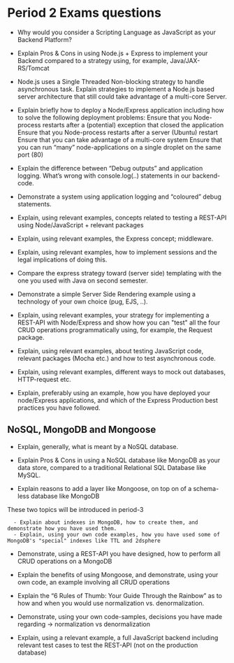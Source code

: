 # Period 2 Exams questions

- Why would you consider a Scripting Language as JavaScript as your Backend Platform?

 - Explain Pros & Cons in using Node.js + Express to implement your Backend compared to a strategy using, for example, Java/JAX-RS/Tomcat

- Node.js uses a Single Threaded Non-blocking strategy to handle asynchronous task. Explain strategies to implement a Node.js based server architecture that still could take advantage of a multi-core Server.

- Explain briefly how to deploy a Node/Express application including how to solve the following deployment problems:
Ensure that you Node-process restarts after a (potential) exception that closed the application
Ensure that you Node-process restarts after a server (Ubuntu) restart
Ensure that you can take advantage of a multi-core system
Ensure that you can run “many” node-applications on a single droplet on the same port (80)

- Explain the difference between “Debug outputs” and application logging. What’s wrong with console.log(..) statements in our backend-code.

- Demonstrate a system using application logging and       “coloured” debug statements.

- Explain, using relevant examples, concepts related to testing a REST-API using Node/JavaScript + relevant packages 

- Explain, using relevant examples, the Express concept; middleware.

- Explain, using relevant examples, how to implement sessions and the legal implications of doing this.

- Compare the express strategy toward (server side) templating with the one you used with Java on second semester.

- Demonstrate a simple Server Side Rendering example using a technology of your own choice (pug, EJS, ..).

- Explain, using relevant examples, your strategy for implementing a REST-API with Node/Express and show how you can "test" all the four CRUD operations programmatically using, for example, the Request package.

- Explain, using relevant examples, about testing JavaScript code, relevant packages (Mocha etc.) and how to test asynchronous code.

- Explain, using relevant examples, different ways to mock out databases, HTTP-request etc.

- Explain, preferably using an example, how you have deployed your node/Express applications, and which of the Express Production best practices you have followed.

NoSQL, MongoDB and Mongoose
-
- Explain, generally, what is meant by a NoSQL database.

- Explain Pros & Cons in using a NoSQL database like MongoDB as your data store, compared to a traditional Relational SQL Database like MySQL.

- Explain reasons to add a layer like Mongoose, on top on of a schema-less database like MongoDB


These two topics will be introduced in period-3

      - Explain about indexes in MongoDB, how to create them, and demonstrate how you have used them.
      - Explain, using your own code examples, how you have used some of MongoDB's "special" indexes like TTL and 2dsphere

- Demonstrate, using a REST-API you have designed, how to perform all CRUD operations on a MongoDB

- Explain the benefits of using Mongoose, and demonstrate, using your own code, an example involving all CRUD operations

- Explain the “6 Rules of Thumb: Your Guide Through the Rainbow” as to how and when you would use normalization vs. denormalization.

- Demonstrate, using your own code-samples, decisions you have made regarding → normalization vs denormalization 

- Explain, using a relevant example, a full JavaScript backend including relevant test cases to test the REST-API (not on the production database)
